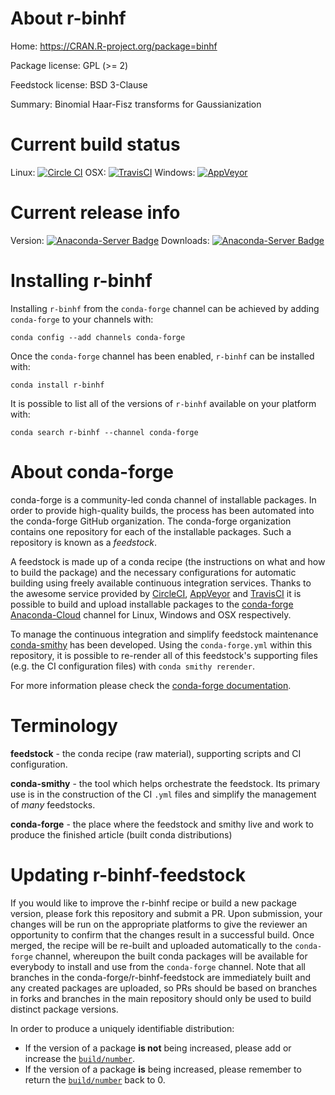 About r-binhf
=============

Home: https://CRAN.R-project.org/package=binhf

Package license: GPL (>= 2)

Feedstock license: BSD 3-Clause

Summary: Binomial Haar-Fisz transforms for Gaussianization



Current build status
====================

Linux: [![Circle CI](https://circleci.com/gh/conda-forge/r-binhf-feedstock.svg?style=shield)](https://circleci.com/gh/conda-forge/r-binhf-feedstock)
OSX: [![TravisCI](https://travis-ci.org/conda-forge/r-binhf-feedstock.svg?branch=master)](https://travis-ci.org/conda-forge/r-binhf-feedstock)
Windows: [![AppVeyor](https://ci.appveyor.com/api/projects/status/github/conda-forge/r-binhf-feedstock?svg=True)](https://ci.appveyor.com/project/conda-forge/r-binhf-feedstock/branch/master)

Current release info
====================
Version: [![Anaconda-Server Badge](https://anaconda.org/conda-forge/r-binhf/badges/version.svg)](https://anaconda.org/conda-forge/r-binhf)
Downloads: [![Anaconda-Server Badge](https://anaconda.org/conda-forge/r-binhf/badges/downloads.svg)](https://anaconda.org/conda-forge/r-binhf)

Installing r-binhf
==================

Installing `r-binhf` from the `conda-forge` channel can be achieved by adding `conda-forge` to your channels with:

```
conda config --add channels conda-forge
```

Once the `conda-forge` channel has been enabled, `r-binhf` can be installed with:

```
conda install r-binhf
```

It is possible to list all of the versions of `r-binhf` available on your platform with:

```
conda search r-binhf --channel conda-forge
```


About conda-forge
=================

conda-forge is a community-led conda channel of installable packages.
In order to provide high-quality builds, the process has been automated into the
conda-forge GitHub organization. The conda-forge organization contains one repository
for each of the installable packages. Such a repository is known as a *feedstock*.

A feedstock is made up of a conda recipe (the instructions on what and how to build
the package) and the necessary configurations for automatic building using freely
available continuous integration services. Thanks to the awesome service provided by
[CircleCI](https://circleci.com/), [AppVeyor](http://www.appveyor.com/)
and [TravisCI](https://travis-ci.org/) it is possible to build and upload installable
packages to the [conda-forge](https://anaconda.org/conda-forge)
[Anaconda-Cloud](http://docs.anaconda.org/) channel for Linux, Windows and OSX respectively.

To manage the continuous integration and simplify feedstock maintenance
[conda-smithy](http://github.com/conda-forge/conda-smithy) has been developed.
Using the ``conda-forge.yml`` within this repository, it is possible to re-render all of
this feedstock's supporting files (e.g. the CI configuration files) with ``conda smithy rerender``.

For more information please check the [conda-forge documentation](https://conda-forge.org/docs/).

Terminology
===========

**feedstock** - the conda recipe (raw material), supporting scripts and CI configuration.

**conda-smithy** - the tool which helps orchestrate the feedstock.
                   Its primary use is in the construction of the CI ``.yml`` files
                   and simplify the management of *many* feedstocks.

**conda-forge** - the place where the feedstock and smithy live and work to
                  produce the finished article (built conda distributions)


Updating r-binhf-feedstock
==========================

If you would like to improve the r-binhf recipe or build a new
package version, please fork this repository and submit a PR. Upon submission,
your changes will be run on the appropriate platforms to give the reviewer an
opportunity to confirm that the changes result in a successful build. Once
merged, the recipe will be re-built and uploaded automatically to the
`conda-forge` channel, whereupon the built conda packages will be available for
everybody to install and use from the `conda-forge` channel.
Note that all branches in the conda-forge/r-binhf-feedstock are
immediately built and any created packages are uploaded, so PRs should be based
on branches in forks and branches in the main repository should only be used to
build distinct package versions.

In order to produce a uniquely identifiable distribution:
 * If the version of a package **is not** being increased, please add or increase
   the [``build/number``](http://conda.pydata.org/docs/building/meta-yaml.html#build-number-and-string).
 * If the version of a package **is** being increased, please remember to return
   the [``build/number``](http://conda.pydata.org/docs/building/meta-yaml.html#build-number-and-string)
   back to 0.